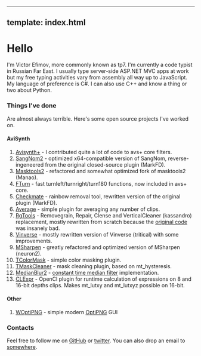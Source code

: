 ----
template: index.html
----
# Hello #

I'm Victor Efimov, more commonly known as tp7. I'm currently a code typist in Russian Far East.
I usually type server-side ASP.NET MVC apps at work but my free typing activities vary from assembly all way up to JavaScript.
My language of preference is C#. I can also use C++ and know a thing or two about Python.

### Things I've done ###
Are almost always terrible. Here's some open source projects I've worked on.

#### AviSynth ####
 1. [Avisynth+][1] - I contributed quite a lot of code to avs+ core filters.
 2. [SangNom2][2] - optimized x64-compatible version of SangNom, reverse-ingeneered from the original closed-source plugin (MarkFD).
 2. [Masktools2][3] - refactored and somewhat optimized fork of masktools2 (Manao).
 3. [FTurn][4] - fast turnleft/turnright/turn180 functions, now included in avs+ core.
 4. [Checkmate][5] - rainbow removal tool, rewritten version of the original plugin (MarkFD).
 5. [Average][6] - simple plugin for averaging any number of clips.
 6. [RgTools][7] - Removegrain, Repair, Clense and VerticalCleaner (kassandro) replacement, mostly rewritten from scratch because the [original code][8] was insanely bad.
 7. [Vinverse][9] - mostly rewritten version of Vinverse (tritical) with some improvements.
 8. [MSharpen][10] - greatly refactored and optimized version of MSharpen (neuron2).
 9. [TColorMask][11] - simple color masking plugin.
 10. [TMaskCleaner][12] - mask cleaning plugin, based on mt_hysteresis.
 10. [MedianBlur2][13] - [constant time median filter][14] implementation.
 11. [CLExpr][15] - OpenCl plugin for runtime calculation of expressions on 8 and 16-bit depths clips. Makes mt_lutxy and mt_lutxyz possible on 16-bit.

#### Other ####
1. [WOptiPNG][16] - simple modern [OptiPNG][17] GUI
 
### Contacts ###
Feel free to follow me on [GitHub][18] or [twitter][19]. You can also drop an email to <a data-email="%6f%70%65%6e%40%74%70%37%2e%70%77" id="email-link" href="#">somewhere</a>. 

  [1]: https://github.com/AviSynth/AviSynthPlus
  [2]: https://github.com/tp7/SangNom2
  [3]: https://github.com/tp7/masktools
  [4]: https://github.com/tp7/fturn
  [5]: https://github.com/tp7/checkmate
  [6]: https://github.com/tp7/Average
  [7]: https://github.com/tp7/RgTools
  [8]: https://bitbucket.org/josemaria.alkala/avisynth_filters/src/e554a82856c4967c947013abcff8b1a93b4029fd/src/RemoveGrain-v0.9/RemoveGrain.cpp?at=default
  [9]: https://github.com/tp7/vinverse
  [10]: https://github.com/tp7/msharpen
  [11]: https://github.com/tp7/tcolormask
  [12]: https://github.com/tp7/tmaskcleaner
  [13]: https://github.com/tp7/MedianBlur2
  [14]: http://nomis80.org/ctmf.html
  [15]: https://github.com/tp7/CLExpr
  [16]: https://github.com/tp7/WOptiPNG
  [17]: http://optipng.sourceforge.net/
  [18]: https://github.com/tp7
  [19]: https://twitter.com/tp7ptr
 
